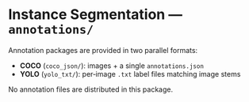 # Instance Segmentation — `annotations/`

Annotation packages are provided in two parallel formats:

- **COCO** (`coco_json/`): images + a single `annotations.json`
- **YOLO** (`yolo_txt/`): per‑image `.txt` label files matching image stems

No annotation files are distributed in this package.
